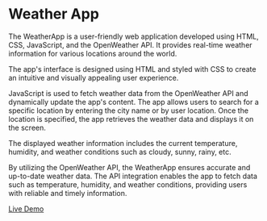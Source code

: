 # Weather App
The WeatherApp is a user-friendly web application developed using HTML, CSS, JavaScript, and the OpenWeather API. It provides real-time weather information for various locations around the world.

The app's interface is designed using HTML and styled with CSS to create an intuitive and visually appealing user experience. 

JavaScript is used to fetch weather data from the OpenWeather API and dynamically update the app's content. The app allows users to search for a specific location by entering the city name or by user location. Once the location is specified, the app retrieves the weather data and displays it on the screen.

The displayed weather information includes the current temperature, humidity, and weather conditions such as cloudy, sunny, rainy, etc.

By utilizing the OpenWeather API, the WeatherApp ensures accurate and up-to-date weather data. The API integration enables the app to fetch data such as temperature, humidity, and weather conditions, providing users with reliable and timely information.

<a href="https://an-weatherapp.netlify.app/" target="_blank">Live Demo</a>